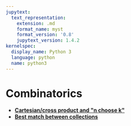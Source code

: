 ```yaml
---
jupytext:
  text_representation:
    extension: .md
    format_name: myst
    format_version: '0.8'
    jupytext_version: 1.4.2
kernelspec:
  display_name: Python 3
  language: python
  name: python3
---
```


Combinatorics
=============

   * **[Cartesian/cross product and "n choose k"](how-to-combinatorics-cartesian-combinations)**
   * **[Best match between collections](how-to-combinatorics-best-match)**
